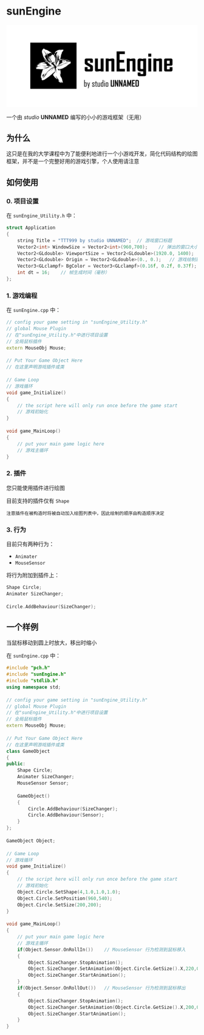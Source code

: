 # **sunEngine** 

![sunEngineIcon](https://github.com/xiaowangxu/sunEngine/blob/master/image/sunEngine.png?raw=true)

一个由 *studio* **UNNAMED** 编写的小小的游戏框架（无用）

## 为什么
这只是在我的大学课程中为了能便利地进行一个小游戏开发，简化代码结构的绘图框架，并不是一个完整好用的游戏引擎，个人使用请注意

## 如何使用

### 0. 项目设置
在 `sunEngine_Utility.h` 中：
```c++
struct Application
{
	string Title = "TTT999 by studio UNNAMED";	// 游戏窗口标题
	Vector2<int> WindowSize = Vector2<int>(960,700);	// 弹出的窗口大小
	Vector2<GLdouble> ViewportSize = Vector2<GLdouble>(1920.0, 1400);	// 游戏画面大小
	Vector2<GLdouble> Origin = Vector2<GLdouble>(0., 0.);	// 游戏绘制原点，不必修改
	Vector3<GLclampf> BgColor = Vector3<GLclampf>(0.16f, 0.2f, 0.37f);	// 游戏背景色
	int dt = 16;	// 帧生成时间（毫秒）
};
```
### 1. 游戏编程
在 `sunEngine.cpp` 中：
```c++
// config your game setting in "sunEngine_Utility.h"
// global Mouse Plugin
// 在"sunEngine_Utility.h"中进行项目设置
// 全局鼠标插件
extern MouseObj Mouse;

// Put Your Game Object Here
// 在这里声明游戏插件或类

// Game Loop
// 游戏循环
void game_Initialize()
{
	// the script here will only run once before the game start
	// 游戏初始化
}

void game_MainLoop()
{
	// put your main game logic here
	// 游戏主循环
}
```
### 2. 插件
您只能使用插件进行绘图

目前支持的插件仅有 `Shape`

	注意插件在被构造时将被自动加入绘图列表中，因此绘制的顺序由构造顺序决定

### 3. 行为
目前只有两种行为：
+ `Animater`
+ `MouseSensor`

将行为附加到插件上：
```c++
Shape Circle;
Animater SizeChanger;

Circle.AddBehaviour(SizeChanger);
```
## 一个样例
当鼠标移动到圆上时放大，移出时缩小

在 `sunEngine.cpp` 中：
```c++
#include "pch.h"
#include "sunEngine.h"
#include "stdlib.h"
using namespace std;

// config your game setting in "sunEngine_Utility.h"
// global Mouse Plugin
// 在"sunEngine_Utility.h"中进行项目设置
// 全局鼠标插件
extern MouseObj Mouse;

// Put Your Game Object Here
// 在这里声明游戏插件或类
class GameObject
{
public:
	Shape Circle;
	Animater SizeChanger;
	MouseSensor Sensor;

	GameObject()
	{
		Circle.AddBehaviour(SizeChanger);
		Circle.AddBehaviour(Sensor);
	}
};

GameObject Object;

// Game Loop
// 游戏循环
void game_Initialize()
{
	// the script here will only run once before the game start
	// 游戏初始化
	Object.Circle.SetShape(4,1.0,1.0,1.0);
	Object.Circle.SetPosition(960,540);
	Object.Circle.SetSize(200,200);
}

void game_MainLoop()
{
	// put your main game logic here
	// 游戏主循环
	if(Object.Sensor.OnRollIn())	// MouseSensor 行为检测到鼠标移入
	{
		Object.SizeChanger.StopAnimation();
		Object.SizeChanger.SetAnimation(Object.Circle.GetSize().X,220,0.3,bh_Animater::BackOut,bh_Animater::Once,bh_Animater::Size);
		Object.SizeChanger.StartAnimation();
	}
	if(Object.Sensor.OnRollOut())	// MouseSensor 行为检测到鼠标移出
	{
		Object.SizeChanger.StopAnimation();
		Object.SizeChanger.SetAnimation(Object.Circle.GetSize().X,200,0.3,bh_Animater::BackOut,bh_Animater::Once,bh_Animater::Size);
		Object.SizeChanger.StartAnimation();
	}
}
```
